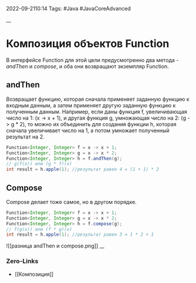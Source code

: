 2022-09-2110:14
Tags: #Java #JavaCoreAdvanced 

__
# Композиция объектов Function
В интерфейсе Function для этой цели предусмотренно два метода - 
*andThen* и *compose*, и оба они возвращают экземпляр Function.

## andThen
Возвращает функцию, которая сначала применяет заданную функцию к входным данным, а затем применяет другую заданную функцию к полученным данным. Например, если даны функция f, увеличивающая число на 1: (x -> x + 1), и другая функция g, умножающая число на 2: 
(g -> g * 2), то можно их объединить для создания функции h, которая сначала увеличивает число на 1, а потом умножает полученный результат на 2.
```java
Function<Integer, Integer> f = x -> x + 1;
Function<Integer, Integer> g = x -> x * 2;
Function<Integer, Integer> h = f.andThen(g); 
// g(f(x)) или (g * f)(x)
int result = h.apple(1); //результат равен 4 = (1 + 1) * 2
```

## Compose
Compose делает тоже самое, но в другом порядке.
```java
Function<Integer, Integer> f = x -> x + 1;
Function<Integer, Integer> g = x -> x * 2;
Function<Integer, Integer> h = f.compose(g); 
// f(g(x)) или (f * g)(x)
int result = h.apple(1); //результат равен 3 = 1 * 2 + 1
```

![[разница andThen и compose.png]]
__
### Zero-Links
- [[Композиция]] 


